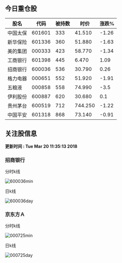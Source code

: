 
## 今日重仓股 

|股名|代码|被持数|时价|涨跌%|
|---|---|---|---|---|
|中国太保|601601|333|41.510|-1.26|
|新华保险|601336|360|51.880|-1.63|
|美的集团|000333|423|58.770|-1.34|
|工商银行|601398|445|6.470|1.09|
|招商银行|600036|536|30.790|0.26|
|格力电器|000651|552|51.920|-1.91|
|五粮液|000858|558|74.990|-3.5|
|伊利股份|600887|620|30.680|0.1|
|贵州茅台|600519|712|744.250|-1.22|
|中国平安|601318|868|73.140|-0.91|

## 关注股信息
**更新时间 : Tue Mar 20 11:35:13 2018**
### 招商银行 
分时k线

![600036min](http://image.sinajs.cn/newchart/min/n/sh600036.gif)

日k线

![600036day](http://image.sinajs.cn/newchart/daily/n/sh600036.gif)

### 京东方Ａ 
分时k线

![000725min](http://image.sinajs.cn/newchart/min/n/sz000725.gif)

日k线

![000725day](http://image.sinajs.cn/newchart/daily/n/sz000725.gif)
